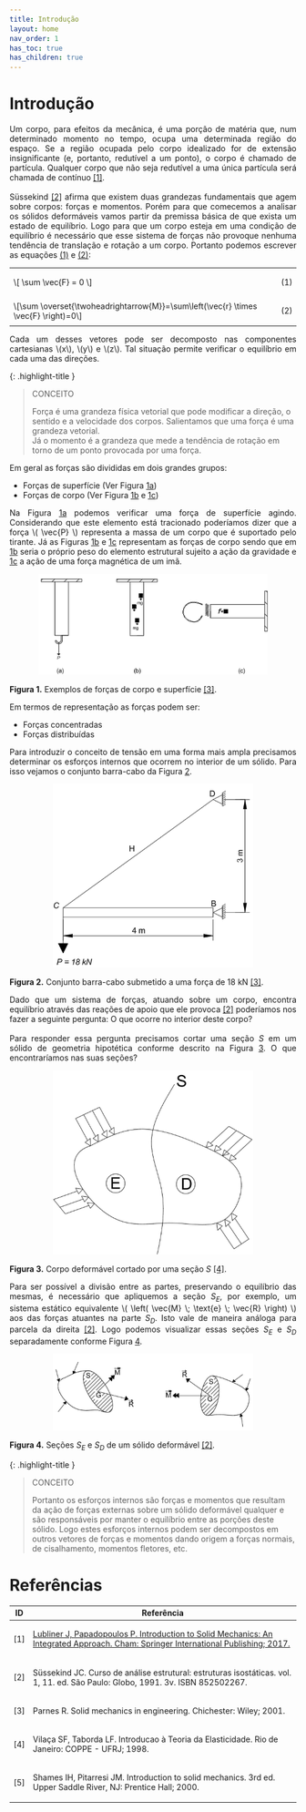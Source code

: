 ```yaml
---
title: Introdução
layout: home
nav_order: 1
has_toc: true
has_children: true
---
```


<!--Don't delete this script-->
<script src = "https://polyfill.io/v3/polyfill.min.js?features=es6"></script>
<script id = "MathJax-script" async src="https://cdn.jsdelivr.net/npm/mathjax@3/es5/tex-mml-chtml.js"></script>
<!--Don't delete this script-->

<h1>Introdução</h1>

<p align="justify">
    Um corpo, para efeitos da mecânica, é uma porção de matéria que, num determinado momento no tempo, ocupa uma determinada região do espaço. Se a região ocupada pelo corpo idealizado for de extensão insignificante (e, portanto, redutível a um ponto), o corpo é chamado de partícula. Qualquer corpo que não seja redutível a uma única partícula será chamada de contínuo <a href="#ref1">[1]</a>.
    <br><br>
    Süssekind <a href="#ref2">[2]</a> afirma que existem duas grandezas fundamentais que agem sobre corpos: forças e momentos. Porém para que comecemos a analisar os sólidos deformáveis vamos partir da premissa básica de que exista um estado de equilíbrio. Logo para que um corpo esteja em uma condição de equilíbrio é necessário que esse sistema de forças não provoque nenhuma tendência de translação e rotação a um corpo. Portanto podemos escrever as equações <a href="#eq1">(1)</a> e <a href="#eq2">(2)</a>:
</p>

<table style = "width:100%">
    <tr>
        <td style="width: 90%;">\[ \sum \vec{F} = 0 \]</td>
        <td style="width: 10%;"><p align = "right" id = "eq1">(1)</p></td>
    </tr>
    <tr>
        <td style="width: 90%;">\[\sum \overset{\twoheadrightarrow{M}}=\sum\left(\vec{r} \times \vec{F} \right)=0\]</td>
        <td style="width: 10%;"><p align = "right" id = "eq2">(2)</p></td>
    </tr>
</table>

<p align="justify">
    Cada um desses vetores pode ser decomposto nas componentes cartesianas \(x\), \(y\) e \(z\). Tal situação permite verificar o equilíbrio em cada uma das direções.
</p>

{: .highlight-title }
> CONCEITO
>
> Força é uma grandeza física vetorial que pode modificar a direção, o sentido e a velocidade dos corpos. Salientamos que uma força é uma grandeza vetorial.  
> Já o momento é a grandeza que mede a tendência de rotação em torno de um ponto provocada por uma força.

<p align="justify">
    Em geral as forças são divididas em dois grandes grupos: 
</p>

<ul>
    <li>Forças de superfície (Ver Figura <a href="#fig-intro-1">1a</a>)</li>
    <li>Forças de corpo (Ver Figura <a href="#fig-intro-1">1b</a> e <a href="#fig-intro-1">1c</a>)</li>
</ul>

<p align="justify">
    Na Figura <a href="#fig-intro-1">1a</a> podemos verificar uma força de superfície agindo. Considerando que este elemento está tracionado poderíamos dizer que a força \( \vec{P} \) representa a massa de um corpo que é suportado pelo tirante. Já as Figuras <a href="#fig-intro-1">1b</a> e <a href="#fig-intro-1">1c</a> representam as forças de corpo sendo que em <a href="#fig-intro-1">1b</a> seria o próprio peso do elemento estrutural sujeito a ação da gravidade e <a href="#fig-intro-1">1c</a> a ação de uma força magnética de um imã.
</p>

<center><img src="assets/images/fig-intro-1.png" width="80%" height="auto"/></center>
<p align="left" id="fig-intro-1"><b>Figura 1.</b> Exemplos de forças de corpo e superfície <a href="#ref3">[3]</a>.</p>

<p align="justify">
    Em termos de representação as forças podem ser:
</p>

<ul>
    <li>Forças concentradas</li>
    <li>Forças distribuídas</li>
</ul>

<p align="justify">
    Para introduzir o conceito de tensão em uma forma mais ampla precisamos determinar os esforços internos que ocorrem no interior de um sólido. Para isso vejamos o conjunto barra-cabo da Figura <a href="#fig-intro-2">2</a>.  
</p>

<center><img src="assets/images/fig-intro-2.png" width="70%" height="auto"/></center>
<p align="left" id="fig-intro-2"><b>Figura 2.</b> Conjunto barra-cabo submetido a uma força de 18 kN <a href="#ref3">[3]</a>.</p>

<p align="justify">
    Dado que um sistema de forças, atuando sobre um corpo, encontra equilíbrio através das reações de apoio que ele provoca <a href="#ref2">[2]</a> poderíamos nos fazer a seguinte pergunta: O que ocorre no interior deste corpo?
    <br><br> 
    Para responder essa pergunta precisamos cortar uma seção <i>S</i> em um sólido de geometria hipotética conforme descrito na Figura <a href="#fig-intro-3">3</a>. O que encontraríamos nas suas seções?
</p>

<center><img src="assets/images/fig-intro-3.png" width="70%" height="auto"/></center>
<p align="left" id="fig-intro-3"><b>Figura 3.</b> Corpo deformável cortado por uma seção <i>S</i> <a href="#ref4">[4]</a>.</p>

<p align="justify">
    Para ser possível a divisão entre as partes, preservando o equilíbrio das mesmas, é necessário que apliquemos a seção <i>S<sub>E</sub></i>, por exemplo, um sistema estático equivalente \( \left( \vec{M} \; \text{e} \; \vec{R} \right) \) aos das forças atuantes na parte <i>S<sub>D</sub></i>. Isto vale de maneira análoga para parcela da direita <a href="#ref2">[2]</a>. Logo podemos visualizar essas seções <i>S<sub>E</sub></i> e <i>S<sub>D</sub></i> separadamente conforme Figura <a href="#fig-intro-4">4</a>.
</p>

<center><img src="assets/images/fig-intro-4.png" width="70%" height="auto"/></center>
<p align="left" id="fig-intro-4"><b>Figura 4.</b> Seções <i>S<sub>E</sub></i> e <i>S<sub>D</sub></i> de um sólido deformável <a href="#ref2">[2]</a>.</p>

{: .highlight-title }
> CONCEITO
>
> Portanto os esforços internos são forças e momentos que resultam da ação de forças externas sobre um sólido deformável qualquer e são responsáveis por manter o equilíbrio entre as porções deste sólido. Logo estes esforços internos podem ser decompostos em outros vetores de forças e momentos dando origem a forças normais, de cisalhamento, momentos fletores, etc.

<h1>Referências</h1>

<table>
    <thead>
        <tr>
            <th>ID</th>
            <th>Referência</th>
        </tr>
    </thead>
    <tbody>
        <tr>
            <td><p align = "center" id = "ref1">[1]</p></td>
            <td><p align = "left"><a href="https://doi.org/10.1007/978-3-319-18878-2" target="_blank" rel="noopener noreferrer">Lubliner J, Papadopoulos P. Introduction to Solid Mechanics: An Integrated Approach. Cham: Springer International Publishing; 2017.</a></p></td>
        </tr>
        <tr>
            <td><p align = "center" id = "ref2">[2]</p></td>
            <td><p align = "left">Süssekind JC. Curso de análise estrutural: estruturas isostáticas. vol. 1, 11. ed. São Paulo: Globo, 1991. 3v. ISBN 852502267.</p></td>
        </tr>
        <tr>
            <td><p align = "center" id = "ref3">[3]</p></td>
            <td><p align = "left">Parnes R. Solid mechanics in engineering. Chichester: Wiley; 2001.</p></td>
        </tr>
        <tr>
            <td><p align = "center" id = "ref4">[4]</p></td>
            <td><p align = "left">Vilaça SF, Taborda LF. Introducao à Teoria da Elasticidade. Rio de Janeiro: COPPE - UFRJ; 1998.</p></td>
        </tr>
        <tr>
            <td><p align = "center" id = "ref5">[5]</p></td>
            <td><p align = "left">Shames IH, Pitarresi JM. Introduction to solid mechanics. 3rd ed. Upper Saddle River, NJ: Prentice Hall; 2000.</p></td>
        </tr>
    </tbody>
</table>

